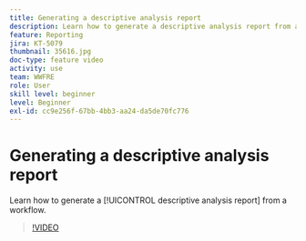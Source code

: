 ```yaml
---
title: Generating a descriptive analysis report
description: Learn how to generate a descriptive analysis report from a workflow in Adobe Campaign Classic.
feature: Reporting
jira: KT-5079
thumbnail: 35616.jpg
doc-type: feature video
activity: use
team: WWFRE
role: User
skill level: beginner
level: Beginner
exl-id: cc9e256f-67bb-4bb3-aa24-da5de70fc776
---
```

# Generating a descriptive analysis report

Learn how to generate a [!UICONTROL descriptive analysis report] from a workflow.

>[!VIDEO](https://video.tv.adobe.com/v/35616?quality=12&learn=on)
